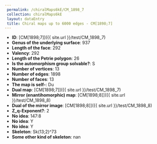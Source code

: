 ```yaml
--- 
 permalink: /chiralMaps6kE/CM_1898_7 
 collection: chiralMaps6kE
 layout: dataEntry
 title: Chiral maps up to 6000 edges - CM[1898;7]
---
```


- **ID**: [CM[1898;7]]({{ site.url }}/test/CM_1898_7)
- **Genus of the underlying surface**: 937
- **Length of the face**: 292
- **Valency**: 292
- **Length of the Petrie polygon**: 26
- **Is the automorphism group solvable?**: S
- **Number of vertices**: 13
- **Number of edges**: 1898
- **Number of faces**: 13
- **The map is self-**: Du
- **Dual map**: [CM[1898;7]]({{ site.url }}/test/CM_1898_7)
- **Mirror (enantihomorphic) map**: [CM[1898;8]]({{ site.url }}/test/CM_1898_8)
- **Dual of the mirror image**: [CM[1898;8]]({{ site.url }}/test/CM_1898_8)
- **Z_q-Exponent?**: 2
- **No idea**:  147:8
- **No idea**: Y
- **No idea**: Y
- **Skeleton**: Sk(13;2)^73
- **Some other kind of skeleton**: nan
